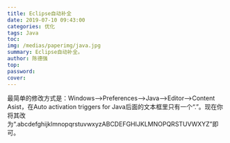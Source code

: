 ```yaml
---
title: Eclipse自动补全
date: 2019-07-10 09:43:00
categories: 优化
tags: Java
toc: 
img: /medias/paperimg/java.jpg
summary: Eclipse自动补全。
author: 陈德强
top: 
password: 
cover: 
---
```

最简单的修改方式是：Windows——>Preferences——>Java-->Editor-->Content Asist，在Auto activation triggers for Java后面的文本框里只有一个“.”。现在你将其改为“.abcdefghijklmnopqrstuvwxyzABCDEFGHIJKLMNOPQRSTUVWXYZ”即可。